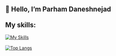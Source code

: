 👋 Hello, I’m Parham Daneshnejad
<br>
<br>
My skills:
---
[![My Skills](https://skillicons.dev/icons?i=js,react,tailwind,bootstrap,redux,mui,vscode,git,github,unreal)](https://skillicons.dev)
<br>
<br>
[![Top Langs](https://github-readme-stats.vercel.app/api/top-langs/?username=Parhamddeveloper&layout=donut&theme=dark)](https://github.com/anuraghazra/github-readme-stats)
